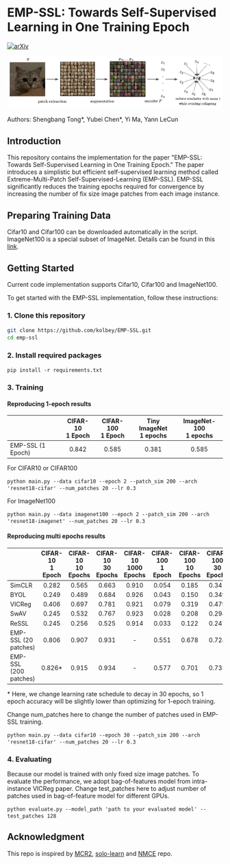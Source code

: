 # EMP-SSL: Towards Self-Supervised Learning in One Training Epoch

[![arXiv](https://img.shields.io/badge/arXiv-2304.03977-b31b1b.svg)](https://arxiv.org/abs/2304.03977)


![Training Pipeline](pipeline.png)


Authors: Shengbang Tong*, Yubei Chen*, Yi Ma, Yann LeCun

## Introduction
This repository contains the implementation for the paper "EMP-SSL: Towards Self-Supervised Learning in One Training Epoch." The paper introduces a simplistic but efficient self-supervised learning method called Extreme-Multi-Patch Self-Supervised-Learning (EMP-SSL). EMP-SSL significantly reduces the training epochs required for convergence by increasing the number of fix size image patches from each image instance.

## Preparing Training Data
Cifar10 and Cifar100 can be downloaded automatically in the script. ImageNet100 is a special subset of ImageNet. Details can be found in this [link](https://github.com/HobbitLong/CMC/issues/21).

## Getting Started
Current code implementation supports Cifar10, Cifar100 and ImageNet100.

To get started with the EMP-SSL implementation, follow these instructions:

### 1. Clone this repository
```bash
git clone https://github.com/kolbey/EMP-SSL.git
cd emp-ssl
``` 
### 2. Install required packages
```
pip install -r requirements.txt
```
### 3. Training

#### Reproducing 1-epoch results

|                    | CIFAR-10<br>1 Epoch | CIFAR-100<br>1 Epoch | Tiny ImageNet<br>1 epochs | ImageNet-100<br>1 epochs |
|--------------------|:----------------------:|:-----------------------:|:----------------------------:|:--------------------------:|
| EMP-SSL (1 Epoch)  |         0.842          |          0.585          |             0.381             |            0.585           |

For CIFAR10 or CIFAR100
```
python main.py --data cifar10 --epoch 2 --patch_sim 200 --arch 'resnet18-cifar' --num_patches 20 --lr 0.3
```
For ImageNet100
```
python main.py --data imagenet100 --epoch 2 --patch_sim 200 --arch 'resnet18-imagenet' --num_patches 20 --lr 0.3
```


#### Reproducing multi epochs results

|                      | CIFAR-10<br>1 Epoch | CIFAR-10<br>10 Epochs | CIFAR-10<br>30 Epochs | CIFAR-10<br>1000 Epochs | CIFAR-100<br>1 Epoch | CIFAR-100<br>10 Epochs | CIFAR-100<br>30 Epochs | CIFAR-100<br>1000 Epochs | Tiny ImageNet<br>10 Epochs | Tiny ImageNet<br>1000 Epochs |ImageNet-100<br>10 Epochs | ImageNet-100<br>400 Epochs |
|----------------------|:-------------------:|:---------------------:|:---------------------:|:-----------------------:|:--------------------:|:----------------------:|:----------------------:|:------------------------:| :------------------------:|:------------------------:|:------------------------:| :------------------------:|
| SimCLR               |        0.282        |         0.565         |         0.663         |          0.910          |         0.054        |         0.185          |         0.341          |          0.662           | - | 0.488 | - | 0.776
| BYOL                 |        0.249        |         0.489         |         0.684         |          0.926          |         0.043        |         0.150          |         0.349          |          0.708           | - | 0.510 | - | 0.802
| VICReg               |        0.406        |         0.697         |         0.781         |          0.921          |         0.079        |         0.319          |         0.479          |          0.685           | - | - | - | 0.792
| SwAV                 |        0.245        |         0.532         |         0.767         |          0.923          |         0.028        |         0.208          |         0.294          |          0.658           |- | - | - | 0.740
| ReSSL                |        0.245        |         0.256         |         0.525         |          0.914          |         0.033        |         0.122          |         0.247          |          0.674           |- | - | - | 0.769
| EMP-SSL (20 patches) |        0.806        |         0.907         |         0.931         |            -            |         0.551        |         0.678          |         0.724          |            -              | - | - | - | -
| EMP-SSL (200 patches)|        0.826*        |         0.915         |         0.934         |            -            |         0.577        |         0.701          |         0.733          |            -              | 0.515 | - | 0.789 | -

\* Here, we change learning rate schedule to decay in 30 epochs, so 1 epoch accuracy will be slightly lower than optimizing for 1-epoch training. 

Change num_patches here to change the number of patches used in EMP-SSL training.
```
python main.py --data cifar10 --epoch 30 --patch_sim 200 --arch 'resnet18-cifar' --num_patches 20 --lr 0.3
```



### 4. Evaluating
Because our model is trained with only fixed size image patches. To evaluate the performance, we adopt bag-of-features model from intra-instance VICReg paper. Change test_patches here to adjust number of patches used in bag-of-feature model for different GPUs.
```
python evaluate.py --model_path 'path to your evaluated model' --test_patches 128
```

## Acknowledgment
This repo is inspired by [MCR2](https://github.com/Ma-Lab-Berkeley/MCR2), [solo-learn](https://github.com/vturrisi/solo-learn) and [NMCE](https://github.com/zengyi-li/NMCE-release) repo.
